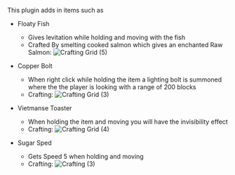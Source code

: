 This plugin adds in items such as 
- Floaty Fish
  - Gives levitation while holding and moving with the fish
  - Crafted By smelting cooked salmon which gives an enchanted Raw Salmon:
    ![Crafting Grid (5)](https://github.com/ItzSunBoi/WizardShit/assets/104782056/5cb34b63-3ab4-44c0-802e-1d349138b552)

- Copper Bolt
  - When right click while holding the item a lighting bolt is summoned where the the player is looking with a range of 200 blocks
  - Crafting:
      ![Crafting Grid (3)](https://github.com/ItzSunBoi/WizardShit/assets/104782056/653b10a8-f297-4e77-a401-594da04cf4f9)

- Vietmanse Toaster
  - When holding the item and moving you will have the invisibility effect
  - Crafting:
      ![Crafting Grid (4)](https://github.com/ItzSunBoi/WizardShit/assets/104782056/b175db3c-ef1e-466e-ad28-67a15062277d)

- Sugar Sped
  - Gets Speed 5 when holding and moving
  - Crafting:
      ![Crafting (3)](https://github.com/ItzSunBoi/WizardShit/assets/104782056/1d4bd26f-a561-4e0d-882d-21b834563b74)
